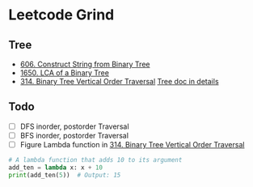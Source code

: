 # Leetcode Grind


## Tree
- [606. Construct String from Binary Tree](3_trees/606_construct_string_from_binary_tree.py)
- [1650. LCA of a Binary Tree](3_trees/1650_lca.py)
- [314. Binary Tree Vertical Order Traversal](3_trees/314_binary_tree_vertical_order_traversal.py)
[Tree doc in details](3_trees/Tree.md)

## Todo
- [ ] DFS inorder, postorder Traversal
- [ ] BFS inorder, postorder Traversal
- [ ] Figure Lambda function in [314. Binary Tree Vertical Order Traversal](3_trees/314_binary_tree_vertical_order_traversal.py)

```python
# A lambda function that adds 10 to its argument
add_ten = lambda x: x + 10
print(add_ten(5))  # Output: 15
```
